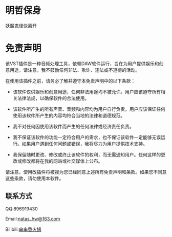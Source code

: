 # 明哲保身

妖魔鬼怪快离开

# 免责声明

该VST插件是一种音频处理工具，依赖DAW软件运行，旨在为用户提供娱乐和创意用途，请注意，我不鼓励任何非法、欺诈、违法或不道德的活动。

在使用该插件之前，请务必了解并遵守本免责声明中的以下条款：

- 该软件仅供娱乐和创意用途，任何非法用途均不被允许。用户应该遵守所有相关法律法规，以确保软件的合法使用。

- 该软件所产生的所有声音、音频和内容均为用户自行负责。用户应该保证任何使用该软件所产生的内容均符合当地的法律和道德规范。

- 我不对任何因使用该软件而产生的任何法律或经济责任负责。

- 我不保证该软件的功能一定符合用户的需求，也不保证该软件一定能够无误运行。如果用户遇到任何问题或错误，我将尽力为用户提供技术支持。

- 我保留随时更改、修改或终止该软件的权利，而无需通知用户。任何这样的更改或修改都将在我的网站或社交媒体上公布。

请注意，使用改插件将被视为您已经同意上述所有免责声明和条款。如果您不同意这些条款，请勿使用本软件。

## 联系方式

QQ:896919430

Email:natas_hw@163.com

Bilibili:[串串香火锅](https://space.bilibili.com/4958385)
